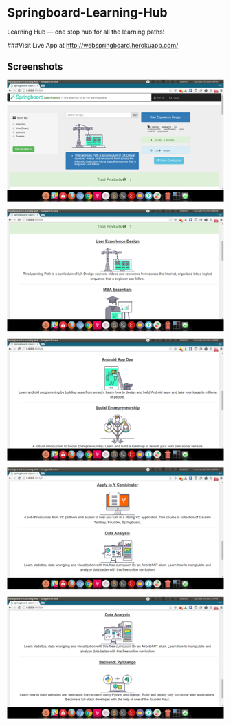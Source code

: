 # Springboard-Learning-Hub
 Learning Hub — one stop hub for all the learning paths!

###Visit Live App at http://webspringboard.herokuapp.com/




## Screenshots

![alt tag](https://raw.githubusercontent.com/raj-maurya/Springboard-Learning-Hub/master/snapshot/Screenshot%20from%202016-09-25%2015%3A00%3A39.png)

![alt tag](https://raw.githubusercontent.com/raj-maurya/Springboard-Learning-Hub/master/snapshot/Screenshot%20from%202016-09-25%2015%3A01%3A06.png)


![alt tag](https://raw.githubusercontent.com/raj-maurya/Springboard-Learning-Hub/master/snapshot/Screenshot%20from%202016-09-25%2015%3A01%3A17.png)

![alt tag](https://raw.githubusercontent.com/raj-maurya/Springboard-Learning-Hub/master/snapshot/Screenshot%20from%202016-09-25%2015%3A01%3A28.png)

![alt tag](https://raw.githubusercontent.com/raj-maurya/Springboard-Learning-Hub/master/snapshot/Screenshot%20from%202016-09-25%2015%3A01%3A37.png)
